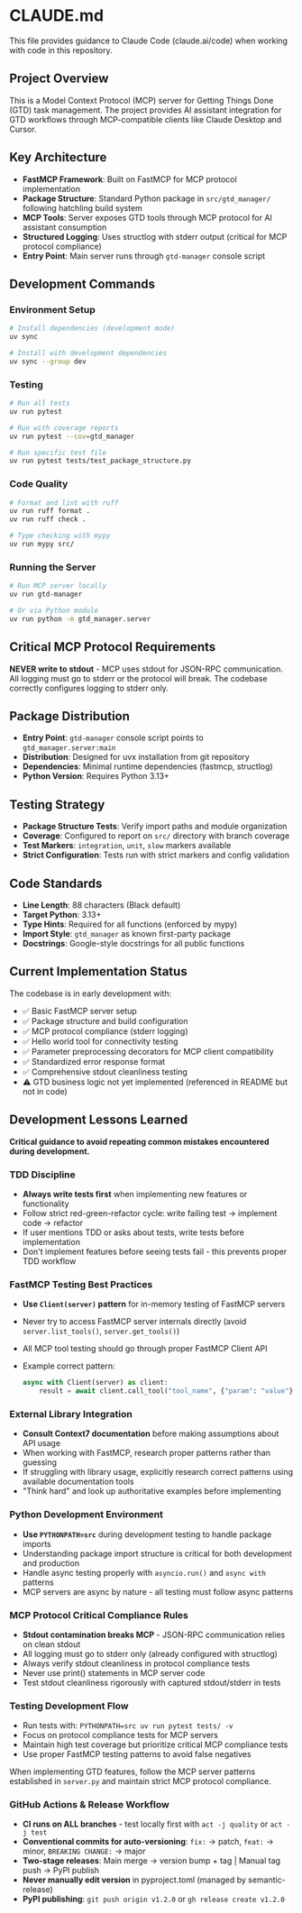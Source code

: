 # CLAUDE.md

This file provides guidance to Claude Code (claude.ai/code) when working with code in this repository.

## Project Overview

This is a Model Context Protocol (MCP) server for Getting Things Done (GTD) task management. The project provides AI assistant integration for GTD workflows through MCP-compatible clients like Claude Desktop and Cursor.

## Key Architecture

- **FastMCP Framework**: Built on FastMCP for MCP protocol implementation
- **Package Structure**: Standard Python package in `src/gtd_manager/` following hatchling build system
- **MCP Tools**: Server exposes GTD tools through MCP protocol for AI assistant consumption
- **Structured Logging**: Uses structlog with stderr output (critical for MCP protocol compliance)
- **Entry Point**: Main server runs through `gtd-manager` console script

## Development Commands

### Environment Setup

```bash
# Install dependencies (development mode)
uv sync

# Install with development dependencies
uv sync --group dev
```

### Testing

```bash
# Run all tests
uv run pytest

# Run with coverage reports
uv run pytest --cov=gtd_manager

# Run specific test file
uv run pytest tests/test_package_structure.py
```

### Code Quality

```bash
# Format and lint with ruff
uv run ruff format .
uv run ruff check .

# Type checking with mypy
uv run mypy src/
```

### Running the Server

```bash
# Run MCP server locally
uv run gtd-manager

# Or via Python module
uv run python -m gtd_manager.server
```

## Critical MCP Protocol Requirements

**NEVER write to stdout** - MCP uses stdout for JSON-RPC communication. All logging must go to stderr or the protocol will break. The codebase correctly configures logging to stderr only.

## Package Distribution

- **Entry Point**: `gtd-manager` console script points to `gtd_manager.server:main`
- **Distribution**: Designed for uvx installation from git repository
- **Dependencies**: Minimal runtime dependencies (fastmcp, structlog)
- **Python Version**: Requires Python 3.13+

## Testing Strategy

- **Package Structure Tests**: Verify import paths and module organization
- **Coverage**: Configured to report on `src/` directory with branch coverage
- **Test Markers**: `integration`, `unit`, `slow` markers available
- **Strict Configuration**: Tests run with strict markers and config validation

## Code Standards

- **Line Length**: 88 characters (Black default)
- **Target Python**: 3.13+
- **Type Hints**: Required for all functions (enforced by mypy)
- **Import Style**: `gtd_manager` as known first-party package
- **Docstrings**: Google-style docstrings for all public functions

## Current Implementation Status

The codebase is in early development with:

- ✅ Basic FastMCP server setup
- ✅ Package structure and build configuration
- ✅ MCP protocol compliance (stderr logging)
- ✅ Hello world tool for connectivity testing
- ✅ Parameter preprocessing decorators for MCP client compatibility
- ✅ Standardized error response format
- ✅ Comprehensive stdout cleanliness testing
- ⚠️ GTD business logic not yet implemented (referenced in README but not in code)

## Development Lessons Learned

**Critical guidance to avoid repeating common mistakes encountered during development.**

### TDD Discipline

- **Always write tests first** when implementing new features or functionality
- Follow strict red-green-refactor cycle: write failing test → implement code → refactor
- If user mentions TDD or asks about tests, write tests before implementation
- Don't implement features before seeing tests fail - this prevents proper TDD workflow

### FastMCP Testing Best Practices

- **Use `Client(server)` pattern** for in-memory testing of FastMCP servers
- Never try to access FastMCP server internals directly (avoid `server.list_tools()`, `server.get_tools()`)
- All MCP tool testing should go through proper FastMCP Client API
- Example correct pattern:

  ```python
  async with Client(server) as client:
      result = await client.call_tool("tool_name", {"param": "value"})
  ```

### External Library Integration

- **Consult Context7 documentation** before making assumptions about API usage
- When working with FastMCP, research proper patterns rather than guessing
- If struggling with library usage, explicitly research correct patterns using available documentation tools
- "Think hard" and look up authoritative examples before implementing

### Python Development Environment

- **Use `PYTHONPATH=src`** during development testing to handle package imports
- Understanding package import structure is critical for both development and production
- Handle async testing properly with `asyncio.run()` and `async with` patterns
- MCP servers are async by nature - all testing must follow async patterns

### MCP Protocol Critical Compliance Rules

- **Stdout contamination breaks MCP** - JSON-RPC communication relies on clean stdout
- All logging must go to stderr only (already configured with structlog)
- Always verify stdout cleanliness in protocol compliance tests
- Never use print() statements in MCP server code
- Test stdout cleanliness rigorously with captured stdout/stderr in tests

### Testing Development Flow

- Run tests with: `PYTHONPATH=src uv run pytest tests/ -v`
- Focus on protocol compliance tests for MCP servers
- Maintain high test coverage but prioritize critical MCP compliance tests
- Use proper FastMCP testing patterns to avoid false negatives

When implementing GTD features, follow the MCP server patterns established in `server.py` and maintain strict MCP protocol compliance.

### GitHub Actions & Release Workflow

- **CI runs on ALL branches** - test locally first with `act -j quality` or `act -j test`
- **Conventional commits for auto-versioning**: `fix:` → patch, `feat:` → minor, `BREAKING CHANGE:` → major
- **Two-stage releases**: Main merge → version bump + tag | Manual tag push → PyPI publish
- **Never manually edit version** in pyproject.toml (managed by semantic-release)
- **PyPI publishing**: `git push origin v1.2.0` or `gh release create v1.2.0`
